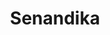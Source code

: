 ---
title: Senandika
layout: category
category: senandika
category_title: Senandika
permalink: "/senandika"
---